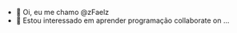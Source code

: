 - 👋 Oi, eu me chamo @zFaelz
- 👀 Estou interessado em aprender programação
collaborate on ...


<!---
zFaelz/zFaelz is a ✨ special ✨ repository because its `README.md` (this file) appears on your GitHub profile.
You can click the Preview link to take a look at your changes.
--->
